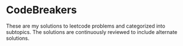 # CodeBreakers

These are my solutions to leetcode problems and categorized into subtopics. The solutions are continuously reviewed to include alternate solutions.

